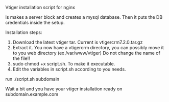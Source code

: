 Vtiger installation script for nginx

Is makes a server block and creates a mysql database. Then it puts the DB credentials inside the setup.


Installation steps:

1. Download the latest vtiger tar. Current is vtigercrm7.2.0.tar.gz
2. Extract it. You now have a vtigercrm directory, you can possibly move it to you web directory (ex /var/www/vtiger) Do not change the name of the file!!
3. sudo chmod +x script.sh. To make it executable.
4. Edit the variables in script.sh according to you needs.

run ./script.sh subdomain

Wait a bit and you have your vtiger installation ready on subdomain.example.com
